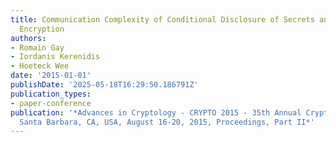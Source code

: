 ```yaml
---
title: Communication Complexity of Conditional Disclosure of Secrets and Attribute-Based
  Encryption
authors:
- Romain Gay
- Iordanis Kerenidis
- Hoeteck Wee
date: '2015-01-01'
publishDate: '2025-05-18T16:29:50.186791Z'
publication_types:
- paper-conference
publication: '*Advances in Cryptology - CRYPTO 2015 - 35th Annual Cryptology Conference,
  Santa Barbara, CA, USA, August 16-20, 2015, Proceedings, Part II*'
---
```

